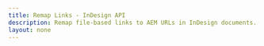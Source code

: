 ```yaml
---
title: Remap Links - InDesign API
description: Remap file-based links to AEM URLs in InDesign documents.
layout: none
---
```


<RedoclyAPIBlock src="/firefly-services/docs/indesign/remaplinksapi.json" width="600px" disableSidebar hideTryItPanel scrollYOffset={64} generateCodeSamples="languages: [{lang: 'curl'}]" />